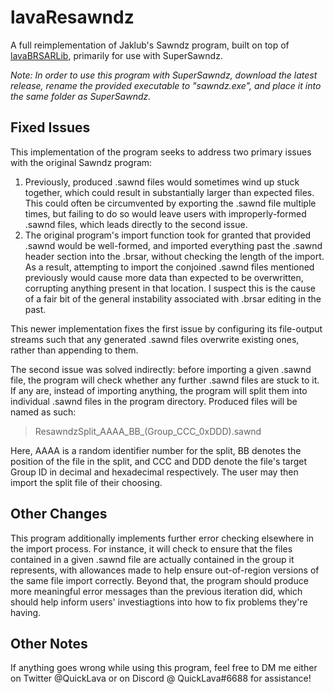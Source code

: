 # lavaResawndz
A full reimplementation of Jaklub's Sawndz program, built on top of [lavaBRSARLib](https://github.com/QuickLava/lavaBRSARLib), primarily for use with SuperSawndz.

*Note: In order to use this program with SuperSawndz, download the latest release, rename the provided executable to "sawndz.exe", and place it into the same folder as SuperSawndz.*

## Fixed Issues
This implementation of the program seeks to address two primary issues with the original Sawndz program:
1. Previously, produced .sawnd files would sometimes wind up stuck together, which could result in substantially larger than expected files. This could often be circumvented by exporting the .sawnd file multiple times, but failing to do so would leave users with improperly-formed .sawnd files, which leads directly to the second issue.
2. The original program's import function took for granted that provided .sawnd would be well-formed, and imported everything past the .sawnd header section into the .brsar, without checking the length of the import. As a result, attempting to import the conjoined .sawnd files mentioned previously would cause more data than expected to be overwritten, corrupting anything present in that location. I suspect this is the cause of a fair bit of the general instability associated with .brsar editing in the past.

This newer implementation fixes the first issue by configuring its file-output streams such that any generated .sawnd files overwrite existing ones, rather than appending to them.

The second issue was solved indirectly: before importing a given .sawnd file, the program will check whether any further .sawnd files are stuck to it.
If any are, instead of importing anything, the program will split them into individual .sawnd files in the program directory.
Produced files will be named as such:

> ResawndzSplit_AAAA_BB_(Group_CCC_0xDDD).sawnd

Here, AAAA is a random identifier number for the split, BB denotes the position of the file in the split, and CCC and DDD denote the file's target Group ID in decimal and hexadecimal respectively. The user may then import the split file of their choosing.

## Other Changes
This program additionally implements further error checking elsewhere in the import process.
For instance, it will check to ensure that the files contained in a given .sawnd file are actually contained in the group it represents, with allowances made to help ensure out-of-region versions of the same file import correctly.
Beyond that, the program should produce more meaningful error messages than the previous iteration did, which should help inform users' investiagtions into how to fix problems they're having.

## Other Notes
If anything goes wrong while using this program, feel free to DM me either on Twitter @QuickLava or on Discord @ QuickLava#6688 for assistance!
